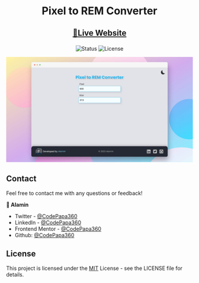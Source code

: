 <div align="center">

# Pixel to REM Converter

</div>

<h2 align="center">

[🚀Live Website](https://px-to-rem-converter-codepapa360.netlify.app)

</h2>

<!-- Badges -->
<div align="center">

<img src="https://img.shields.io/badge/Status-Completed-success?style=flat" alt="Status" />

<!-- Liceensee -->
<img src="https://img.shields.io/badge/License-MIT-blue?style=flat" alt="License" />

</div>

<!-- Screenshot -->
<a align="center" href="https://px-to-rem-converter-codepapa360.netlify.app">

![Screenshot](./screenshots/px-to-rem-converter-preview-codepapa360.jpg)

</a>

<!-- Brief -->

<!--  -->



## Contact

Feel free to contact me with any questions or feedback!

<b>👤 Alamin</b>

- Twitter - [@CodePapa360](https://www.twitter.com/CodePapa360)
- LinkedIn - [@CodePapa360](https://www.linkedin.com/in/codepapa360)
- Frontend Mentor - [@CodePapa360](https://www.frontendmentor.io/profile/CodePapa360)
- Github: [@CodePapa360](https://github.com/codepapa360)

## License

This project is licensed under the [MIT](https://github.com/CodePapa360/Pixel-to-REM-Converter/blob/main/LICENSE.md) License - see the LICENSE file for details.

